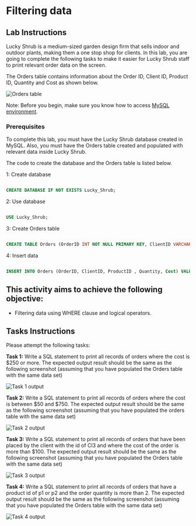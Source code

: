 # Filtering data 




## Lab Instructions  

Lucky Shrub is a medium-sized garden design firm that sells indoor and outdoor plants, making them a one stop shop for clients.  In this lab, you are going to complete the following tasks to make it easier for Lucky Shrub staff to print relevant order data on the screen.  


The Orders table contains information about the Order ID, Client ID, Product ID, Quantity and Cost as shown below.  

 ![Orders table](images/orders.PNG) 

Note: Before you begin, make sure you know how to access [MySQL environment](https://www.coursera.org/learn/database-structures-and-management-with-mysql/supplement/BSZK6/how-to-access-mysql-environment).

### Prerequisites  

To complete this lab, you must have the Lucky Shrub database created in MySQL. Also, you must have the Orders table created and populated with relevant data inside Lucky Shrub.  

The code to create the database and the Orders table is listed below.  

1: Create database 

```SQL 

CREATE DATABASE IF NOT EXISTS Lucky_Shrub;

``` 

2: Use database 

```SQL 

USE Lucky_Shrub; 

``` 

3: Create Orders table 

```SQL 

CREATE TABLE Orders (OrderID INT NOT NULL PRIMARY KEY, ClientID VARCHAR(10),  ProductID VARCHAR(10),  Quantity   INT, Cost DECIMAL(6,2)); 

``` 

4: Insert data 

```SQL 

INSERT INTO Orders (OrderID, ClientID, ProductID , Quantity, Cost) VALUES (1, "Cl1", "P1", 10, 500), (2, "Cl2", "P2", 5, 100), (3, "Cl3", "P3", 20, 800), (4, "Cl4", "P4", 15, 150), (5, "Cl3", "P3", 10, 450), (6, "Cl2", "P2", 5, 800), (7, "Cl1", "P4", 22, 1200), (8, "Cl3", "P1", 15, 150), (9, "Cl1", "P1", 10, 500), (10, "Cl2", "P2", 5, 100); 

```   
 

## This activity aims to achieve the following objective:    

 
* Filtering data using WHERE clause and logical operators. 
 
 

## Tasks Instructions 

Please attempt the following tasks: 

**Task 1:** Write a SQL statement to print all records of orders where the cost is $250 or more. The expected output result should be the same as the following screenshot (assuming that you have populated the Orders table with the same data set) 

![Task 1 output](images/task1output.PNG) 

  
 

**Task 2:** Write a SQL statement to print all records of orders where the cost is between $50 and $750. The expected output result should be the same as the following screenshot (assuming that you have populated the orders table with the same data set) 

![Task 2 output](images/task2output.PNG)

 

**Task 3:** Write a SQL statement to print all records of orders that have been placed by the client with the id of Cl3 and where the cost of the order is more than $100. The expected output result should be the same as the following screenshot (assuming that you have populated the Orders table with the same data set) 

![Task 3 output](images/task3output.PNG) 

 

**Task 4:** Write a SQL statement to print all records of orders that have a product id of p1 or p2 and the order quantity is more than 2. The expected output result should be the same as the following screenshot (assuming that you have populated the Orders table with the same data set) 

![Task 4 output](images/task4output.PNG) 


 
 

